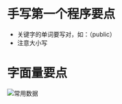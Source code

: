 # 手写第一个程序要点
- 关键字的单词要写对，如：（public）
- 注意大小写

# 字面量要点

![常用数据](F:\java\demo\day1_helloworld\MarkdownResources\微信截图_20240423212148.png)